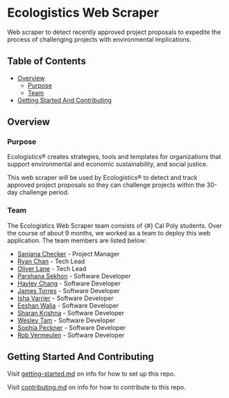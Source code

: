 # Ecologistics Web Scraper

Web scraper to detect recently approved project proposals to expedite the process of challenging projects with environmental implications.

## Table of Contents

- [Overview](#overview)
  - [Purpose](#purpose)
  - [Team](#team)
- [Getting Started And Contributing](#getting-started-and-contributing)

## Overview

### Purpose

Ecologistics® creates strategies, tools and templates for organizations that support environmental and economic sustainability, and social justice.

This web scraper will be used by Ecologistics® to detect and track approved project proposals so they can challenge projects within the 30-day challenge period.

### Team

The Ecologistics Web Scraper team consists of {#} Cal Poly students. Over the course of about 9 months, we worked as a team to deploy this web application. The team members are listed below:

- [Sanjana Checker](https://www.linkedin.com/) - Project Manager
- [Ryan Chan](https://www.linkedin.com/in/ryan-chan7/) - Tech Lead
- [Oliver Lane](https://www.linkedin.com/in/oliver-lane-0919351bb/) - Tech Lead
- [Parshana Sekhon](https://www.linkedin.com/in/parshanasekhon/) - Software Developer
- [Hayley Chang](https://www.linkedin.com/in/hayley-chang/) - Software Developer
- [James Torres](www.linkedin.com/in/jameskt) - Software Developer
- [Isha Varrier](https://www.linkedin.com/in/isha-varrier-19a35a1b5/) - Software Developer
- [Eeshan Walia](https://www.linkedin.com/in/eeshan-walia-ab8a501b6/) - Software Developer
- [Sharan Krishna](https://www.linkedin.com/in/sharankrishna14/) - Software Developer
- [Wesley Tam](https://www.linkedin.com/in/wesleyltam/) - Software Developer
- [Sophia Peckner](https://www.linkedin.com/in/sophia-peckner-2a613a1b0/) - Software Developer
- [Rob Vermeulen](https://www.linkedin.com/in/robert303v/) - Software Developer

## Getting Started And Contributing

Visit [getting-started.md](docs/getting-started.md) on info for how to set up this repo.

Visit [contributing.md](docs/contributing.md) on info for how to contribute to this repo.
